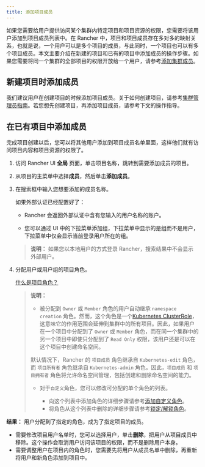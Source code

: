 ```yaml
---
title: 添加项目成员
---
```


如果您需要给用户提供访问某个集群内特定项目和项目资源的权限，您需要将该用户添加到项目成员列表中。在 Rancher 中，项目和项目成员存在多对多的映射关系，也就是说，一个用户可以是多个项目的成员，与此同时，一个项目也可以有多个项目成员。本文主要介绍在新建的项目和已有的项目中添加成员的操作步骤。如果您需要将同一个集群的全部项目的权限开放给一个用户，请参考[添加集群成员](/docs/rancher2/cluster-admin/cluster-access/cluster-members/_index)。

## 新建项目时添加成员

我们建议用户在创建项目的时候添加项目成员。关于如何创建项目，请参考[集群管理员指南](/docs/rancher2/cluster-admin/projects-and-namespaces/_index)。若您想先创建项目，再添加项目成员，请参考下文的操作指导。

## 在已有项目中添加成员

完成项目创建以后，您可以将其他用户添加到项目成员名单里面，这样他们就有访问项目内容和项目资源的权限了。

1. 访问 Rancher UI **全局** 页面，单击项目名称，跳转到需要添加成员的项目。

2. 从项目的主菜单中选择**成员**，然后单击**添加成员**。

3. 在搜索框中输入您想要添加的成员名称。

   如果外部认证已经配置好了：

   - Rancher 会返回外部认证中含有您输入的用户名称的账户。

   - 您可以通过 UI 中的下拉菜单添加组，下拉菜单中显示的是组而不是用户，下拉菜单中仅会显示当前登录用户所在的组。

   > **说明：** 如果您以本地用户的方式登录 Rancher，搜索结果中不会显示外部用户。

4. 分配用户或用户组的项目角色。

   [什么是项目角色？](/docs/rancher2/admin-settings/rbac/cluster-project-roles/_index)

   > **说明：**
   >
   > - 被分配到 `Owner` 或 `Member` 角色的用户自动继承 `namespace creation` 角色。然而，这个角色是一个[Kubernetes ClusterRole](https://kubernetes.io/docs/reference/access-authn-authz/rbac/#role-and-clusterrole)，这意味它的作用范围会延伸到集群中的所有项目。因此，如果用户在一个项目中分配到了 `Owner` 或 `Member` 角色，而在同一个集群中的另一个项目中即使只分配到了 `Read Only` 权限，该用户还是可以在这个项目中创建命名空间。
   >
   > 默认情况下，Rancher 的 `项目成员` 角色继承自 `Kubernetes-edit` 角色，而 `项目所有者` 角色继承自 `Kubernetes-admin` 角色。因此，`项目成员` 和 `项目拥有者` 角色将允许命名空间管理，包括创建和删除命名空间的能力。
   >
   > - 对于`自定义`角色，您可以修改可分配的单个角色的列表。
   >
   >   - 向这个列表中添加角色的详细步骤请参考[添加自定义角色](/docs/rancher2/admin-settings/rbac/default-custom-roles/_index)。
   >   - 将角色从这个列表中删除的详细步骤请参考[锁定/解锁角色](/docs/rancher2/admin-settings/rbac/locked-roles/_index)。

**结果：** 用户分配到了指定的角色，成为了指定项目的成员。

- 需要修改项目用户名单时，您可以选择用户，单击**删除**，把用户从项目成员中移除。这个操作会取消用户访问该项目的权限，而不是删除用户本身。
- 需要调整用户在项目内的角色时，您需要先将用户从成员名单中删除，再重新将用户和新角色添加到项目中。
